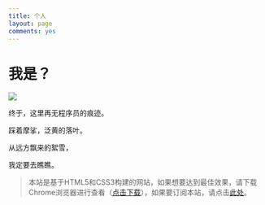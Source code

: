 ```yaml
---
title: 个人
layout: page
comments: yes
---
```


# 我是？

![](/medias/img/snow_about.png)

终于，这里再无程序员的痕迹。

踩着摩挲，泛黄的落叶。

从远方飘来的絮雪，

我定要去瞧瞧。


> 本站是基于HTML5和CSS3构建的网站，如果想要达到最佳效果，请下载Chrome浏览器进行查看（[点击下载](https://www.google.com/intl/zh-CN/chrome/browser/?hl=zh-CN)），如果要订阅本站，请点击[此处](http://luolinjia.com/cn/atom.xml)。
